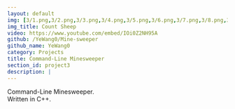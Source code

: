 ```yaml
---
layout: default
img: [3/1.png,3/2.png,3/3.png,3/4.png,3/5.png,3/6.png,3/7.png,3/8.png,3/9.png]
img_title: Count Sheep
video: https://www.youtube.com/embed/IOi0Z2NH95A
github: /YeWang0/Mine-sweeper
github_name: YeWang0
category: Projects
title: Command-Line Minesweeper
section_id: project3
description: |
---
```

  Command-Line Minesweeper.<br> Written in C++.
<br>
